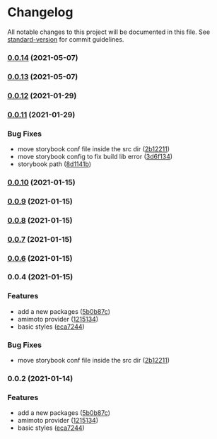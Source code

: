 # Changelog

All notable changes to this project will be documented in this file. See [standard-version](https://github.com/conventional-changelog/standard-version) for commit guidelines.

### [0.0.14](https://github.com/digitalcube/galaxy/compare/@galaxy/amimoto@v0.0.13...@galaxy/amimoto@v0.0.14) (2021-05-07)

### [0.0.13](https://github.com/digitalcube/galaxy/compare/@galaxy/amimoto@v0.0.12...@galaxy/amimoto@v0.0.13) (2021-05-07)

### [0.0.12](https://github.com/digitalcube/galaxy/compare/@galaxy/amimoto@v0.0.11...@galaxy/amimoto@v0.0.12) (2021-01-29)

### [0.0.11](https://github.com/digitalcube/galaxy/compare/@galaxy/amimoto@v0.0.2...@galaxy/amimoto@v0.0.11) (2021-01-29)


### Bug Fixes

* move storybook conf file inside the src dir ([2b12211](https://github.com/digitalcube/galaxy/commit/2b12211363d60659624b75e02816fa8cbce7875f))
* move storybook config to fix build lib error ([3d6f134](https://github.com/digitalcube/galaxy/commit/3d6f1342a2e72394fd96fcf89aff0363af0ac71f))
* storybook path ([8d1141b](https://github.com/digitalcube/galaxy/commit/8d1141bbc2055a14a1379b05150e74e1b29d62ec))

### [0.0.10](https://github.com/digitalcube/galaxy/compare/@galaxy/amimoto@v0.0.9...@galaxy/amimoto@v0.0.10) (2021-01-15)

### [0.0.9](https://github.com/digitalcube/galaxy/compare/@galaxy/amimoto@v0.0.8...@galaxy/amimoto@v0.0.9) (2021-01-15)

### [0.0.8](https://github.com/digitalcube/galaxy/compare/@galaxy/amimoto@v0.0.7...@galaxy/amimoto@v0.0.8) (2021-01-15)

### [0.0.7](https://github.com/digitalcube/galaxy/compare/@galaxy/amimoto@v0.0.6...@galaxy/amimoto@v0.0.7) (2021-01-15)

### [0.0.6](https://github.com/digitalcube/galaxy/compare/@galaxy/amimoto@v0.0.4...@galaxy/amimoto@v0.0.6) (2021-01-15)

### 0.0.4 (2021-01-15)


### Features

* add a new packages ([5b0b87c](https://github.com/digitalcube/galaxy/commit/5b0b87ce3b668334be8e8c74d05acf0870c8d051))
* amimoto provider ([1215134](https://github.com/digitalcube/galaxy/commit/12151345f2d92c8feaa545da7dbb7f3346c4ca28))
* basic styles ([eca7244](https://github.com/digitalcube/galaxy/commit/eca7244ad33bba879a5d1aff2e949a66d605e6f9))


### Bug Fixes

* move storybook conf file inside the src dir ([2b12211](https://github.com/digitalcube/galaxy/commit/2b12211363d60659624b75e02816fa8cbce7875f))

### 0.0.2 (2021-01-14)


### Features

* add a new packages ([5b0b87c](https://github.com/digitalcube/galaxy/commit/5b0b87ce3b668334be8e8c74d05acf0870c8d051))
* amimoto provider ([1215134](https://github.com/digitalcube/galaxy/commit/12151345f2d92c8feaa545da7dbb7f3346c4ca28))
* basic styles ([eca7244](https://github.com/digitalcube/galaxy/commit/eca7244ad33bba879a5d1aff2e949a66d605e6f9))
